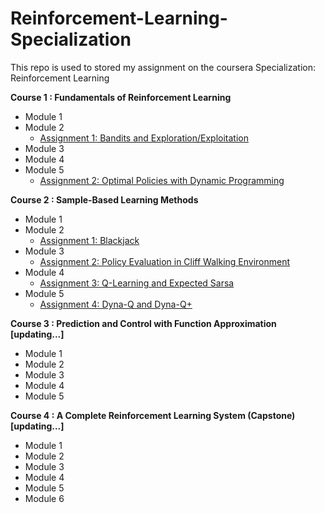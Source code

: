 # Reinforcement-Learning-Specialization
This repo is used to stored my assignment on the coursera Specialization: Reinforcement Learning

**Course 1 : Fundamentals of Reinforcement Learning**
  + Module 1
  + Module 2
    + [Assignment 1: Bandits and Exploration/Exploitation](https://github.com/VietSE173577/Reinforcement-Learning-Specialization/blob/main/Course1-Introduction%20to%20Reinforcement%20Learning/Module2%20-%20Assignment1.ipynb)
  + Module 3
  + Module 4
  + Module 5
    + [Assignment 2: Optimal Policies with Dynamic Programming](https://github.com/VietSE173577/Reinforcement-Learning-Specialization/blob/main/Course1-Introduction%20to%20Reinforcement%20Learning/Module5%20-%20Assignment2.ipynb)

**Course 2 : Sample-Based Learning Methods**
  + Module 1
  + Module 2
    + [Assignment 1: Blackjack](https://github.com/VietSE173577/Reinforcement-Learning-Course/blob/main/coursera_course/Course2-Sample-Based%20Learning%20Methods/module2_assignment1/Blackjack.ipynb)
  + Module 3
    + [Assignment 2: Policy Evaluation in Cliff Walking Environment](https://github.com/VietSE173577/Reinforcement-Learning-Course/blob/main/coursera_course/Course2-Sample-Based%20Learning%20Methods/module3_assignment2/assignment.ipynb)
  + Module 4
    + [Assignment 3: Q-Learning and Expected Sarsa](https://github.com/VietSE173577/Reinforcement-Learning-Course/blob/main/coursera_course/Course2-Sample-Based%20Learning%20Methods/module4_assignment3/assignment.ipynb)
  + Module 5
    + [Assignment 4: Dyna-Q and Dyna-Q+](https://github.com/VietSE173577/Reinforcement-Learning-Course/blob/main/coursera_course/Course2-Sample-Based%20Learning%20Methods/module5_assignment4/assignment.ipynb)

  
**Course 3 : Prediction and Control with Function Approximation [updating...]**
  + Module 1
  + Module 2
  + Module 3
  + Module 4
  + Module 5

**Course 4 : A Complete Reinforcement Learning System (Capstone) [updating...]**
  + Module 1
  + Module 2
  + Module 3
  + Module 4
  + Module 5
  + Module 6
